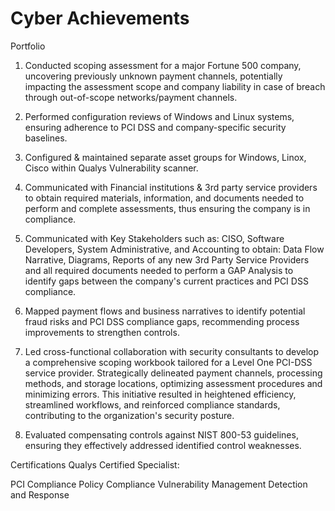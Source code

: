 <h1>Cyber Achievements</a> <a </a></h1>



Portfolio

1. Conducted scoping assessment for a major Fortune 500 company, uncovering previously unknown payment channels, potentially impacting the assessment scope and company liability in case of breach through out-of-scope networks/payment channels.

2. Performed configuration reviews of Windows and Linux systems, ensuring adherence to PCI DSS and company-specific security baselines.

3. Configured & maintained separate asset groups for Windows, Linox, Cisco within Qualys Vulnerability scanner.

4. Communicated with Financial institutions & 3rd party service providers to obtain required materials, information, and documents needed to perform and complete assessments, thus ensuring the company is in compliance.

5. Communicated with Key Stakeholders such as: CISO, Software Developers, System Administrative, and Accounting to obtain: Data Flow Narrative, Diagrams, Reports of any new 3rd Party Service Providers and all required documents needed to perform a GAP Analysis to identify gaps between the company's current practices and PCI DSS compliance. 
6. Mapped payment flows and business narratives to identify potential fraud risks and PCI DSS compliance gaps, recommending process improvements to strengthen controls.

7. Led cross-functional collaboration with security consultants to develop a comprehensive scoping workbook tailored for a Level One PCI-DSS service provider. Strategically delineated payment channels, processing methods, and storage locations, optimizing assessment procedures and minimizing errors. This initiative resulted in heightened efficiency, streamlined workflows, and reinforced compliance standards, contributing to the organization's security posture.

8. Evaluated compensating controls against NIST 800-53 guidelines, ensuring they effectively addressed identified control weaknesses.

Certifications
Qualys Certified Specialist: 

PCI Compliance 
Policy Compliance
Vulnerability Management Detection and Response

<br />

